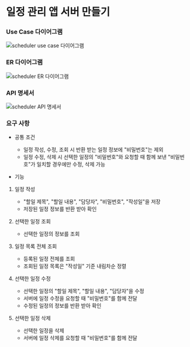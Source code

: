 # 일정 관리 앱 서버 만들기

### Use Case 다이어그램
   
   ![scheduler use case 다이어그램](https://github.com/seungsuuu/Scheduler/assets/48900537/79e18f6b-6726-4562-92c3-b7970b4b2764)


### ER 다이어그램
   
   ![scheduler ER 다이어그램](https://github.com/seungsuuu/Scheduler/assets/48900537/cdb69f24-dfaa-4dab-9fc6-4c0317ef6cfa)


### API 명세서
   
   ![scheduler API 명세서](https://github.com/seungsuuu/Scheduler/assets/48900537/63db00cb-21b7-4874-9deb-ca2cc40a15ee)


### 요구 사항

* 공통 조건

   * 일정 작성, 수정, 조회 시 반환 받는 일정 정보에 "비밀번호"는 제외
   * 일정 수정, 삭제 시 선택한 일정의 "비밀번호"와 요청할 때 함께 보낸 "비밀번호"가 일치할 경우에만 수정, 삭제 가능

* 기능

1. 일정 작성
   * "할일 제목", "할일 내용", "담당자", "비밀번호", "작성일"을 저장
   * 저장된 일정 정보를 반환 받아 확인
  
2. 선택한 일정 조회
   * 선택한 일정의 정보를 조회
      
3. 일정 목록 전체 조회
   * 등록된 일정 전체를 조회
   * 조회된 일정 목록은 "작성일" 기준 내림차순 정렬
      
4. 선택한 일정 수정
   * 선택한 일정의 "할일 제목", "할일 내용", "담당자"을 수정
   * 서버에 일정 수정을 요청할 때 "비밀번호"를 함께 전달
   * 수정된 일정의 정보를 반환 받아 확인
      
5. 선택한 일정 삭제
   * 선택한 일정을 삭제
   * 서버에 일정 삭제를 요청할 때 "비밀번호"를 함께 전달
   

